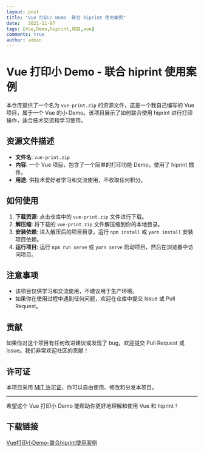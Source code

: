 ```yaml
---
layout: post
title: "Vue 打印小 Demo  联合 hiprint 使用案例"
date:   2021-11-07
tags: [Vue,Demo,hiprint,项目,vue]
comments: true
author: admin
---
```

# Vue 打印小 Demo - 联合 hiprint 使用案例

本仓库提供了一个名为 `vue-print.zip` 的资源文件，这是一个我自己编写的 Vue 项目，属于一个 Vue 的小 Demo。该项目展示了如何联合使用 hiprint 进行打印操作，适合技术交流和学习使用。

## 资源文件描述

- **文件名**: `vue-print.zip`
- **内容**: 一个 Vue 项目，包含了一个简单的打印功能 Demo，使用了 hiprint 插件。
- **用途**: 供技术爱好者学习和交流使用，不收取任何积分。

## 如何使用

1. **下载资源**: 点击仓库中的 `vue-print.zip` 文件进行下载。
2. **解压缩**: 将下载的 `vue-print.zip` 文件解压缩到你的本地目录。
3. **安装依赖**: 进入解压后的项目目录，运行 `npm install` 或 `yarn install` 安装项目依赖。
4. **运行项目**: 运行 `npm run serve` 或 `yarn serve` 启动项目，然后在浏览器中访问项目。

## 注意事项

- 该项目仅供学习和交流使用，不建议用于生产环境。
- 如果你在使用过程中遇到任何问题，欢迎在仓库中提交 Issue 或 Pull Request。

## 贡献

如果你对这个项目有任何改进建议或发现了 bug，欢迎提交 Pull Request 或 Issue。我们非常欢迎社区的贡献！

## 许可证

本项目采用 [MIT 许可证](LICENSE)，你可以自由使用、修改和分发本项目。

---

希望这个 Vue 打印小 Demo 能帮助你更好地理解和使用 Vue 和 hiprint！

## 下载链接

[Vue打印小Demo-联合hiprint使用案例](https://pan.quark.cn/s/f4f9f162f419)